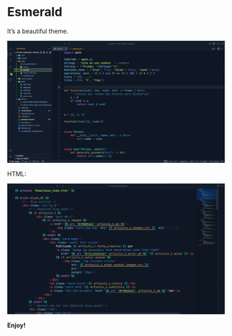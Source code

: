 # Esmerald

It’s a beautiful theme.

![capture1](static/capt1.png)

HTML:

![capture2](static/capt2.png)

**Enjoy!**

